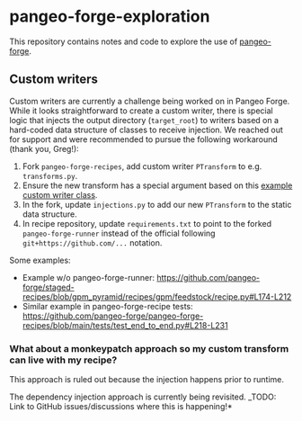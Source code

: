 # pangeo-forge-exploration

This repository contains notes and code to explore the use of
[pangeo-forge](https://pangeo-forge.readthedocs.io/en/latest/).


## Custom writers

Custom writers are currently a challenge being worked on in Pangeo Forge. While it looks
straightforward to create a custom writer, there is special logic that injects the
output directory (`target_root`) to writers based on a hard-coded data structure of
classes to receive injection. We reached out for support and were recommended to pursue
the following workaround (thank you, Greg!):

1. Fork `pangeo-forge-recipes`, add custom writer `PTransform` to e.g. `transforms.py`.
2. Ensure the new transform has a special argument based on this
   [example custom writer class](https://github.com/pangeo-forge/pangeo-forge-recipes/blob/gc/ndpyramid_final/pangeo_forge_recipes/transforms.py#L757-L759).
3. In the fork, update `injections.py` to add our new `PTransform` to the static data
   structure.
4. In recipe repository, update `requirements.txt` to point to the forked
   `pangeo-forge-runner` instead of the official following `git+https://github.com/...`
   notation.


Some examples:

* Example w/o pangeo-forge-runner:
  https://github.com/pangeo-forge/staged-recipes/blob/gpm_pyramid/recipes/gpm/feedstock/recipe.py#L174-L212
* Similar example in pangeo-forge-recipe tests:
  https://github.com/pangeo-forge/pangeo-forge-recipes/blob/main/tests/test_end_to_end.py#L218-L231


### What about a monkeypatch approach so my custom transform can live with my recipe?

This approach is ruled out because the injection happens prior to runtime.

The dependency injection approach is currently being revisited. _TODO: Link to GitHub
issues/discussions where this is happening!*
